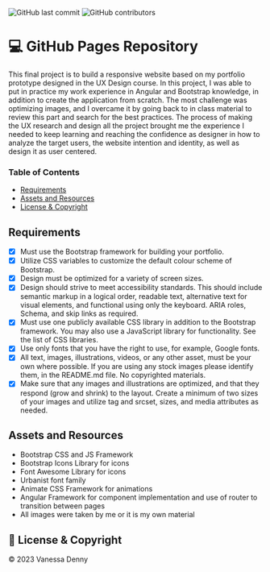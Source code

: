 ![GitHub last commit](https://img.shields.io/github/last-commit/vanessaidenny/portfolio?color=blueviolet&style=plastic)
![GitHub contributors](https://img.shields.io/github/contributors/vanessaidenny/portfolio?color=brightgreen&style=plastic)

# 💻 GitHub Pages Repository

This final project is to build a responsive website based on my portfolio prototype designed in the UX Design course.
In this project, I was able to put in practice my work experience in Angular and Bootstrap knowledge, in addition to create the application from scratch. The most challenge was optimizing images, and I overcame it by going back to in class material to review this part and search for the best practices.
The process of making the UX research and design all the project brought me the experience I needed to keep learning and reaching the confidence as designer in how to analyze the target users, the website intention and identity, as well as design it as user centered.

### Table of Contents

- [Requirements](#requirements)
- [Assets and Resources](#resources)
- [License & Copyright](#license-&-copyright)

## Requirements

<a name="requirements"></a>

- [x] Must use the Bootstrap framework for building your portfolio.
- [x] Utilize CSS variables to customize the default colour scheme of Bootstrap.
- [x] Design must be optimized for a variety of screen sizes.
- [x] Design should strive to meet accessibility standards. This should include semantic markup in a logical order, readable text, alternative text for visual elements, and functional using only the keyboard. ARIA roles, Schema, and skip links as required.
- [x] Must use one publicly available CSS library in addition to the Bootstrap framework. You may also use a JavaScript library for functionality. See the list of CSS libraries.
- [x] Use only fonts that you have the right to use, for example, Google fonts.
- [x] All text, images, illustrations, videos, or any other asset, must be your own where possible. If you are using any stock images please identify them, in the README.md file. No copyrighted materials.
- [x] Make sure that any images and illustrations are optimized, and that they respond (grow and shrink) to the layout. Create a minimum of two sizes of your images and utilize <picture> tag and srcset, sizes, and media attributes as needed.

## Assets and Resources

<a name="resources"></a>

- Bootstrap CSS and JS Framework
- Bootstrap Icons Library for icons
- Font Awesome Library for icons
- Urbanist font family
- Animate CSS Framework for animations
- Angular Framework for component implementation and use of router to transition between pages
- All images were taken by me or it is my own material

## 📌 License & Copyright

<a name="license-&-copyright"></a>

&copy; 2023 Vanessa Denny
